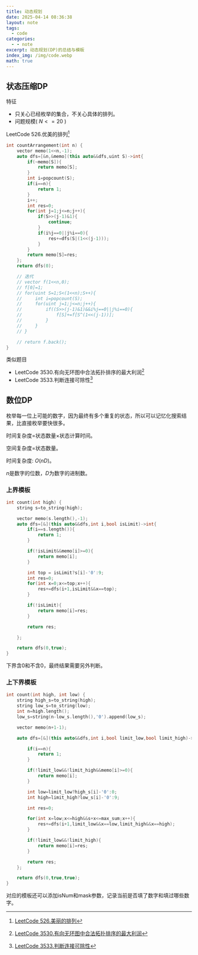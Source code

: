 ```yaml
---
title: 动态规划
date: 2025-04-14 08:36:38
layout: note
tags:
  - code
categories:
  - - note
excerpt: 动态规划(DP)的总结与模板
index_img: /img/code.webp
math: true
---
```

## 状态压缩DP

特征
 - 只关心已经枚举的集合，不关心具体的排列。
 - 问题规模\( $N<=20$ \)

LeetCode 526.优美的排列[^1]
``` C++
int countArrangement(int n) {
    vector memo(1<<n,-1);
    auto dfs=[&n,&memo](this auto&&dfs,uint S)->int{
        if(~memo[S]){
            return memo[S];
        }
        int i=popcount(S);
        if(i==n){
            return 1;
        }
        i++;
        int res=0;
        for(int j=1;j<=n;j++){
            if(S>>(j-1)&1){
                continue;
            }
            if(i%j==0||j%i==0){
                res+=dfs(S|(1<<(j-1)));
            }
        }
        return memo[S]=res;
    };
    return dfs(0);

    // 迭代
    // vector f(1<<n,0);
    // f[0]=1;
    // for(uint S=1;S<(1<<n);S++){
    //     int i=popcount(S);
    //     for(uint j=1;j<=n;j++){
    //         if((S>>(j-1)&1)&&i%j==0||j%i==0){
    //             f[S]+=f[S^(1<<(j-1))];
    //         }
    //     }
    // }

    // return f.back();
}

```

类似题目
 - LeetCode 3530.有向无环图中合法拓扑排序的最大利润[^2]
 - LeetCode 3533.判断连接可除性[^3]


## 数位DP

枚举每一位上可能的数字，因为最终有多个重复的状态，所以可以记忆化搜索结果，比直接枚举要快很多。


时间复杂度=状态数量×状态计算时间。

空间复杂度=状态数量。

时间复杂度: $O(nD)$。

$n$是数字的位数，$D$为数字的进制数。

### 上界模板
``` C++
int count(int high) {
    string s=to_string(high);

    vector memo(s.length(),-1);
    auto dfs=[&](this auto&&dfs,int i,bool isLimit)->int{
        if(i==s.length()){
            return 1;
        }

        if(!isLimit&&memo[i]>=0){
            return memo[i];
        }

        int top = isLimit?s[i]-'0':9;
        int res=0;
        for(int x=0;x<=top;x++){
            res+=dfs(i+1,isLimit&&x==top);
        }

        if(!isLimit){
            return memo[i]=res;
        }

        return res;

    };

    return dfs(0,true);
}
```
下界含0和不含0，最终结果需要另外判断。

### 上下界模板

``` C++
int count(int high, int low) {
    string high_s=to_string(high);
    string low_s=to_string(low);
    int n=high.length();
    low_s=string(n-low_s.length(),'0').append(low_s);

    vector memo(n+1-1);

    auto dfs=[&](this auto&&dfs,int i,bool limit_low,bool limit_high)->int{

        if(i==n){
            return 1;
        }

        if(!limit_low&&!limit_high&&memo[i]>=0){
            return memo[i];
        }

        int low=limit_low?high_s[i]-'0':0;
        int high=limit_high?low_s[i]-'0':9;

        int res=0;

        for(int x=low;x<=high&&s+x<=max_sum;x++){
            res+=dfs(i+1,limit_low&&x==low,limit_high&&x==high);
        }

        if(!limit_low&&!limit_high){
            return memo[i]=res;
        }

        return res;
    };

    return dfs(0,true,true);
}
```

对应的模板还可以添加isNum和mask参数，记录当前是否填了数字和填过哪些数字。

[^1]:[LeetCode 526.美丽的排列](https://leetcode.cn/problems/beautiful-arrangement/)
[^2]:[LeetCode 3530.有向无环图中合法拓扑排序的最大利润](https://leetcode.cn/problems/maximum-profit-from-valid-topological-order-in-dag)
[^3]:[LeetCode 3533.判断连接可除性](https://leetcode.cn/problems/concatenated-divisibility)